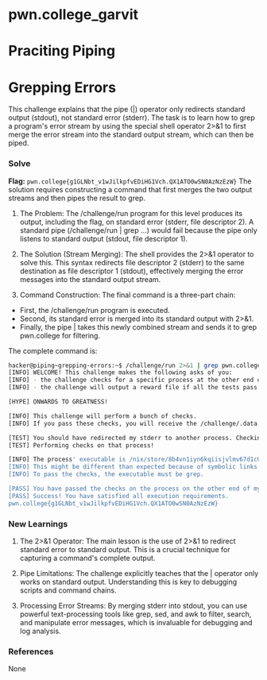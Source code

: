 # pwn.college_garvit
# Praciting Piping

# Grepping Errors
This challenge explains that the pipe (|) operator only redirects standard output (stdout), not standard error (stderr). The task is to learn how to grep a program's error stream by using the special shell operator 2>&1 to first merge the error stream into the standard output stream, which can then be piped.

### Solve
**Flag:** `pwn.college{g1GLNbt_v1wJilkpfvEDiHG1Vch.QX1ATO0wSN0AzNzEzW}`
The solution requires constructing a command that first merges the two output streams and then pipes the result to grep.

1. The Problem: The /challenge/run program for this level produces its output, including the flag, on standard error (stderr, file descriptor 2). A standard pipe (/challenge/run | grep ...) would fail because the pipe only listens to standard output (stdout, file descriptor 1).

2. The Solution (Stream Merging): The shell provides the 2>&1 operator to solve this. This syntax redirects file descriptor 2 (stderr) to the same destination as file descriptor 1 (stdout), effectively merging the error messages into the standard output stream.

3. Command Construction: The final command is a three-part chain:
 - First, the /challenge/run program is executed.
 - Second, its standard error is merged into its standard output with 2>&1.
 - Finally, the pipe | takes this newly combined stream and sends it to grep pwn.college for filtering.

The complete command is:

```bash
hacker@piping~grepping-errors:~$ /challenge/run 2>&1 | grep pwn.college
[INFO] WELCOME! This challenge makes the following asks of you:
[INFO] - the challenge checks for a specific process at the other end of stderr : grep
[INFO] - the challenge will output a reward file if all the tests pass : /challenge/.data.txt

[HYPE] ONWARDS TO GREATNESS!

[INFO] This challenge will perform a bunch of checks.
[INFO] If you pass these checks, you will receive the /challenge/.data.txt file.

[TEST] You should have redirected my stderr to another process. Checking...
[TEST] Performing checks on that process!

[INFO] The process' executable is /nix/store/8b4vn1iyn6kqiisjvlmv67d1c0p3j6wj-gnugrep-3.11/bin/grep.
[INFO] This might be different than expected because of symbolic links (for example, from /usr/bin/python to /usr/bin/python3 to /usr/bin/python3.8).
[INFO] To pass the checks, the executable must be grep.

[PASS] You have passed the checks on the process on the other end of my stderr!
[PASS] Success! You have satisfied all execution requirements.
pwn.college{g1GLNbt_v1wJilkpfvEDiHG1Vch.QX1ATO0wSN0AzNzEzW}
```
    
### New Learnings
1. The 2>&1 Operator: The main lesson is the use of 2>&1 to redirect standard error to standard output. This is a crucial technique for capturing a command's complete output.

2. Pipe Limitations: The challenge explicitly teaches that the | operator only works on standard output. Understanding this is key to debugging scripts and command chains.

3. Processing Error Streams: By merging stderr into stdout, you can use powerful text-processing tools like grep, sed, and awk to filter, search, and manipulate error messages, which is invaluable for debugging and log analysis.

### References 
None